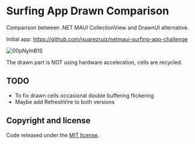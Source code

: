 # Surfing App Drawn Comparison

Comparison between .NET MAUI CollectionView and DrawnUI alternative.

Initial app: https://github.com/jsuarezruiz/netmaui-surfing-app-challenge

![00pNyInB1S](https://github.com/taublast/SurfAppCompareDrawn/assets/25801194/239b1db2-efb4-43cf-a4c8-5a6948f7ca23)

The drawn part is NOT using hardware acceleration, cells are recycled.

## TODO

* To fix drawn cells occasional double buffering flickering
* Maybe add RefreshVire to both versions

## Copyright and license

Code released under the [MIT license](https://opensource.org/licenses/MIT).

